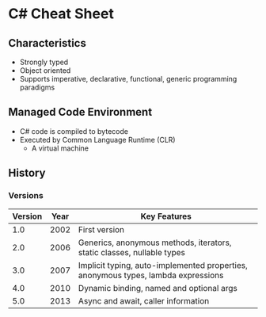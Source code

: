 # C# Cheat Sheet


## Characteristics

* Strongly typed
* Object oriented
* Supports imperative, declarative, functional, generic programming paradigms


## Managed Code Environment

* C# code is compiled to bytecode
* Executed by Common Language Runtime (CLR)
  - A virtual machine


## History

### Versions

| Version | Year | Key Features                                                                      |
| ------- | ---- | --------------------------------------------------------------------------------- |
| 1.0     | 2002 | First version                                                                     |
| 2.0     | 2006 | Generics, anonymous methods, iterators, static classes, nullable types            |
| 3.0     | 2007 | Implicit typing, auto-implemented properties, anonymous types, lambda expressions |
| 4.0     | 2010 | Dynamic binding, named and optional args                                          |
| 5.0     | 2013 | Async and await, caller information                                               |
